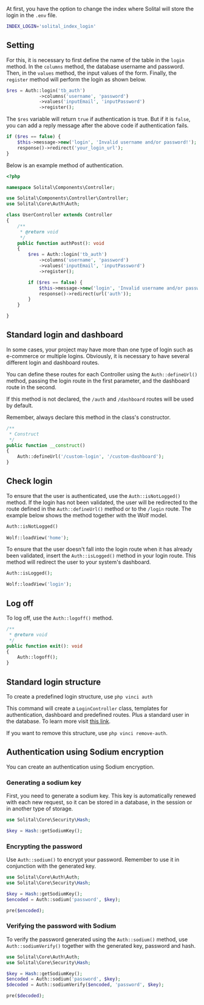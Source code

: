 At first, you have the option to change the index where Solital will store the login in the `.env` file. 

```bash
INDEX_LOGIN='solital_index_login'
```

## Setting

For this, it is necessary to first define the name of the table in the `login` method. In the `columns` method, the database username and password. Then, in the `values` method, the input values of the form. Finally, the `register` method will perform the login as shown below.

```php
$res = Auth::login('tb_auth')
            ->columns('username', 'password')
            ->values('inputEmail', 'inputPassword')
            ->register();
```

The `$res` variable will return `true` if authentication is true. But if it is `false`, you can add a reply message after the above code if authentication fails.

```php
if ($res == false) {
    $this->message->new('login', 'Invalid username and/or password!');
    response()->redirect('your_login_url');
}
```

Below is an example method of authentication.

```php
<?php

namespace Solital\Components\Controller;

use Solital\Components\Controller\Controller;
use Solital\Core\Auth\Auth;

class UserController extends Controller
{
    /**
     * @return void
     */
    public function authPost(): void
    {
        $res = Auth::login('tb_auth')
            ->columns('username', 'password')
            ->values('inputEmail', 'inputPassword')
            ->register();

        if ($res == false) {
            $this->message->new('login', 'Invalid username and/or password!');
            response()->redirect(url('auth'));
        }
    }

}
```

## Standard login and dashboard

In some cases, your project may have more than one type of login such as e-commerce or multiple logins. Obviously, it is necessary to have several different login and dashboard routes.

You can define these routes for each Controller using the `Auth::defineUrl()` method, passing the login route in the first parameter, and the dashboard route in the second.

If this method is not declared, the `/auth` and `/dashboard` routes will be used by default.

Remember, always declare this method in the class's constructor.

```php
/**
 * Construct
 */
public function __construct()
{
    Auth::defineUrl('/custom-login', '/custom-dashboard');
}

```

## Check login

To ensure that the user is authenticated, use the `Auth::isNotLogged()` method. If the login has not been validated, the user will be redirected to the route defined in the `Auth::defineUrl()` method or to the `/login` route. The example below shows the method together with the Wolf model.

```php
Auth::isNotLogged()
            
Wolf::loadView('home');
```

To ensure that the user doesn't fall into the login route when it has already been validated, insert the `Auth::isLogged()` method in your login route. This method will redirect the user to your system's dashboard.

```php
Auth::isLogged();

Wolf::loadView('login');
```

## Log off
To log off, use the `Auth::logoff()` method.

```php
/**
 * @return void
 */
public function exit(): void
{
    Auth::logoff();
}
```

## Standard login structure 

To create a predefined login structure, use `php vinci auth`

This command will create a `LoginController` class, templates for authentication, dashboard and predefined routes. Plus a standard user in the database. To learn more visit [this link](https://solital.github.io/docs-v1/auth).

If you want to remove this structure, use `php vinci remove-auth`.

## Authentication using Sodium encryption

You can create an authentication using Sodium encryption.

### Generating a sodium key

First, you need to generate a sodium key. This key is automatically renewed with each new request, so it can be stored in a database, in the session or in another type of storage.

```php
use Solital\Core\Security\Hash;

$key = Hash::getSodiumKey();
```

### Encrypting the password

Use `Auth::sodium()` to encrypt your password. Remember to use it in conjunction with the generated key.

```php
use Solital\Core\Auth\Auth;
use Solital\Core\Security\Hash;

$key = Hash::getSodiumKey();
$encoded = Auth::sodium('password', $key);

pre($encoded);
```

### Verifying the password with Sodium

To verify the password generated using the `Auth::sodium()` method, use `Auth::sodiumVerify()` together with the generated key, password and hash.

```php
use Solital\Core\Auth\Auth;
use Solital\Core\Security\Hash;

$key = Hash::getSodiumKey();
$encoded = Auth::sodium('password', $key);
$decoded = Auth::sodiumVerify($encoded, 'password', $key);

pre($decoded);
```